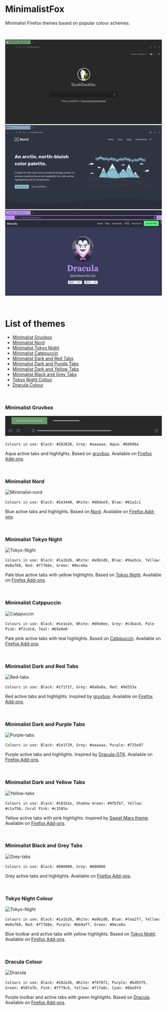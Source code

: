 MinimalistFox
====

Minimalist Firefox themes based on popular colour schemes.

<br/>

![minimalist-gruvbox](screenshots/minimalist-gruvbox-1.png)
![minimalist-nord](screenshots/minimalist-nord.png)
![dracula-colour](screenshots/dracula-colour.png)

<br/>

# List of themes

- [Minimalist Gruvbox](#minimalist-gruvbox)
- [Minimalist Nord](#minimalist-nord)
- [Minimalist Tokyo Night](#minimalist-tokyo-night)
- [Minimalist Catppuccin](#minimalist-catppuccin)
- [Minimalist Dark and Red Tabs](#minimalist-dark-and-red-tabs)
- [Minimalist Dark and Purple Tabs](#minimalist-dark-and-purple-tabs)
- [Minimalist Dark and Yellow Tabs](#minimalist-dark-and-yellow-tabs)
- [Minimalist Black and Grey Tabs](#minimalist-black-and-grey-tabs)
- [Tokyo Night Colour](#tokyo-night-colour)
- [Dracula Colour](#dracula-colour)

<br/>

### Minimalist Gruvbox

![Minimalist-gruvbox](themes/minimalist-gruvbox/minimalist-gruvbox.svg)

```Colours in use: Black: #282828, Grey: #aaaaaa, Aqua: #689d6a```

Aqua active tabs and highlights. Based on [gruvbox](https://github.com/morhetz/gruvbox). Available on [Firefox Add-ons](https://addons.mozilla.org/en-US/firefox/addon/minimalist-gruvbox).

<br/>

### Minimalist Nord

![Minimalist-nord](themes/minimalist-nord/minimalist-nord.svg)

```Colours in use: Black: #2e3440, White: #d8dee9, Blue: #81a1c1```

Blue active tabs and highlights. Based on [Nord](https://github.com/arcticicestudio/nord). Available on [Firefox Add-ons](https://addons.mozilla.org/en-US/firefox/addon/minimalist-nord/).

<br/>

### Minimalist Tokyo Night

![Tokyo-Night](themes/minimalist-tokyo-night/tokyo-night.svg)

```Colours in use: Black: #1a1b26, White: #a9b1d6, Blue: #9aa5ce, Yellow: #e0af68, Red: #f7768e, Green: #9ece6a```

Pale blue active tabs with yellow highlights. Based on [Tokyo Night](https://github.com/enkia/tokyo-night-vscode-theme). Available on [Firefox Add-ons](https://addons.mozilla.org/en-US/firefox/addon/minimalist-tokyo-night/).

<br/>

### Minimalist Catppuccin

![Catppuccin](themes/minimalist-catppuccin/catppuccin.svg)

```Colours in use: Black: #1e1e2e, White: #d9e0ee, Grey: #c3bac6, Pale Pink: #f2cdcd, Teal: #b5e8e0```

Pale pink active tabs with teal highlights. Based on [Catppuccin](https://github.com/catppuccin). Available on [Firefox Add-ons](https://addons.mozilla.org/en-US/firefox/addon/minimalist-catppuccin/).

<br/>

### Minimalist Dark and Red Tabs

![Red-tabs](themes/dark-and-red-tabs/red-tabs.svg)

```Colours in use: Black: #1f1f1f, Grey: #8a8a8a, Red: #9d353a```

Red active tabs and highlights. Inspired by [gruvbox](https://github.com/morhetz/gruvbox). Available on [Firefox Add-ons](https://addons.mozilla.org/en-US/firefox/addon/minimalist-dark-and-red-tabs/).

<br/>

### Minimalist Dark and Purple Tabs

![Purple-tabs](themes/dark-and-purple-tabs/purple-tabs.svg)

```Colours in use: Black: #1e1f29, Grey: #aaaaaa, Purple: #725e97```

Purple active tabs and highlights. Inspired by [Dracula-GTK](https://github.com/dracula/gtk). Available on [Firefox Add-ons](https://addons.mozilla.org/en-US/firefox/addon/minimalist-dark-and-purple-tab/).

<br/>

### Minimalist Dark and Yellow Tabs

![Yellow-tabs](themes/dark-and-yellow-tabs/yellow-tabs.svg)

```Colours in use: Black: #181b1e, Shadow Green: #9fbfb7, Yellow: #c1af58, Coral Pink: #c1585a```

Yellow active tabs with pink highlights. Inspired by [Sweet Mars theme](https://github.com/EliverLara/Sweet). Available on [Firefox Add-ons](https://addons.mozilla.org/en-US/firefox/addon/minimalist-dark-and-yellow-tab/).

<br/>

### Minimalist Black and Grey Tabs

![Grey-tabs](themes/black-and-grey-tabs/grey-tabs.svg)

```Colours in use: Black: #000000, Grey: #808080```

Grey active tabs and highlights. Available on [Firefox Add-ons](https://addons.mozilla.org/en-US/firefox/addon/minimalist-black-and-grey-tabs/).

<br/>

### Tokyo Night Colour

![Tokyo-Night](themes/tokyo-night-colour/tokyo-night-colour.svg)

```Colours in use: Black: #1a1b26, White: #a9b1d6, Blue: #7aa2f7, Yellow: #e0af68, Red: #f7768e, Purple: #bb9af7, Green: #9ece6a```

Blue toolbar and active tabs with yellow highlights. Based on [Tokyo Night](https://github.com/enkia/tokyo-night-vscode-theme). Available on [Firefox Add-ons](https://addons.mozilla.org/en-US/firefox/addon/tokyo-night-colour/).

<br/>

### Dracula Colour

![Dracula](themes/dracula-colour/dracula.svg)

```Colours in use: Black: #282a36, White: #f8f8f2, Purple: #bd93f9, Green: #50fa7b, Pink: #ff79c6, Yellow: #f1fa8c, Cyan: #8be9fd```

Purple toolbar and active tabs with green highlights. Based on [Dracula](https://github.com/dracula/dracula-theme). Available on [Firefox Add-ons](https://addons.mozilla.org/en-US/firefox/addon/dracula-colour/).
